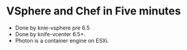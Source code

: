 # VSphere and Chef in Five minutes
 * Done by knie-vsphere pre 6.5
 * Done by knife-vcenter 6.5+.
 * Photon is a container engine on ESXi.
